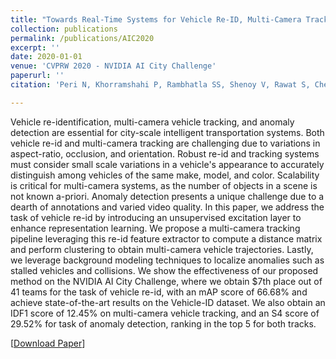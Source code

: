 ```yaml
---
title: "Towards Real-Time Systems for Vehicle Re-ID, Multi-Camera Tracking, and Anomaly Detection"
collection: publications
permalink: /publications/AIC2020
excerpt: ''
date: 2020-01-01
venue: 'CVPRW 2020 - NVIDIA AI City Challenge'
paperurl: ''
citation: 'Peri N, Khorramshahi P, Rambhatla SS, Shenoy V, Rawat S, Chen JC, Chellappa R. Towards Real-Time Systems for Vehicle Re-ID, Multi-Camera Tracking, and Anomaly Detection'

---
```

Vehicle re-identification, multi-camera vehicle tracking, and anomaly detection are essential for city-scale intelligent transportation systems. Both vehicle re-id and multi-camera tracking are challenging due to variations in aspect-ratio, occlusion, and orientation. Robust re-id and tracking systems must consider small scale variations in a vehicle's appearance to accurately distinguish among vehicles of the same make, model, and color. Scalability is critical for multi-camera systems, as the number of objects in a scene is not known a-priori. Anomaly detection presents a unique challenge due to a dearth of annotations and varied video quality. In this paper, we address the task of vehicle re-id by introducing an unsupervised excitation layer to enhance representation learning. We propose a multi-camera tracking pipeline leveraging this re-id feature extractor to compute a distance matrix and perform clustering to obtain multi-camera vehicle trajectories. Lastly, we leverage background modeling techniques to localize anomalies such as stalled vehicles and collisions. We show the effectiveness of our proposed method on the NVIDIA AI City Challenge, where we obtain $7th place out of 41 teams for the task of vehicle re-id, with an mAP score of 66.68% and achieve state-of-the-art results on the Vehicle-ID dataset. We also obtain an IDF1 score of 12.45% on multi-camera vehicle tracking, and an S4 score of 29.52% for task of anomaly detection, ranking in the top 5 for both tracks.

[[Download Paper](http://neeharperi.com/files/AIC2020.pdf)]